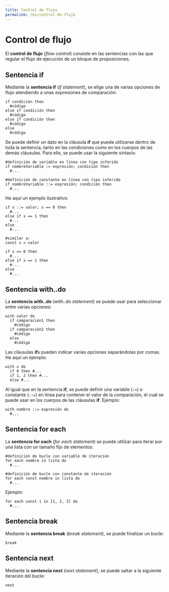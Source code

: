 ```yaml
---
title: Control de flujo
permalink: /es/control-de-flujo
---
```


# Control de flujo

El **control de flujo** (*flow control*) consiste en las sentencias con las que regular el flujo de ejecución de un bloque de proposiciones.

## Sentencia if

Mediante la **sentencia if** (*if statement*), se elige una de varias opciones de flujo atendiendo a unas expresiones de comparación:

```
if condición then
  #código
else if condición then
  #código
else if condición then
  #código
else
  #código
```

Se puede definir un dato en la cláusula **if** que puede utilizarse dentro de toda la sentencia, tanto en las condiciones como en los cuerpos de las demás cláusulas.
Para ello, se puede usar la siguiente sintaxis:

```
#definición de variable en línea con tipo inferido
if nombreVariable := expresión; condición then
  #...

#definición de constante en línea con tipo inferido
if nombreVariable ::= expresión; condición then
  #...
```

He aquí un ejemplo ilustrativo:

```
if x ::= valor; x == 0 then
  #...
else if x == 1 then
  #...
else
  #...

#similar a:
const x = valor

if x == 0 then
  #...
else if x == 1 then
  #...
else
  #...
```

## Sentencia with..do

La **sentencia with..do** (*with..do statement*) se puede usar para seleccionar entre varias opciones:

```
with valor do
  if comparación1 then
    #código
  if comparación2 then
    #código
  else
    #código
```

Las cláusulas **if**s pueden indicar varias opciones separándolas por comas.
He aquí un ejemplo:

```
with x do
  if 0 then #...
  if 1, 2 then #...
  else #...
```

Al igual que en la sentencia **if**, se puede definir una variable (`:=`) o constante (`::=`) en línea para contener el valor de la comparación,
el cual se puede usar en los cuerpos de las cláusulas **if**.
Ejemplo:

```
with nombre ::= expresión do
  #...
```

## Sentencia for each

La **sentencia for each** (*for each statement*) se puede utilizar para iterar por una lista con un tamaño fijo de elementos:

```
#definición de bucle con variable de iteración
for each nombre in lista do
  #...

#definición de bucle con constante de iteración
for each const nombre in lista do
  #...
```

Ejemplo:

```
for each const i in [1, 2, 3] do
  #...
```

## Sentencia break

Mediante la **sentencia break** (*break statement*), se puede finalizar un bucle:

```
break
```

## Sentencia next

Mediante la **sentencia next** (*next statement*), se puede saltar a la siguiente iteración del bucle:

```
next
```